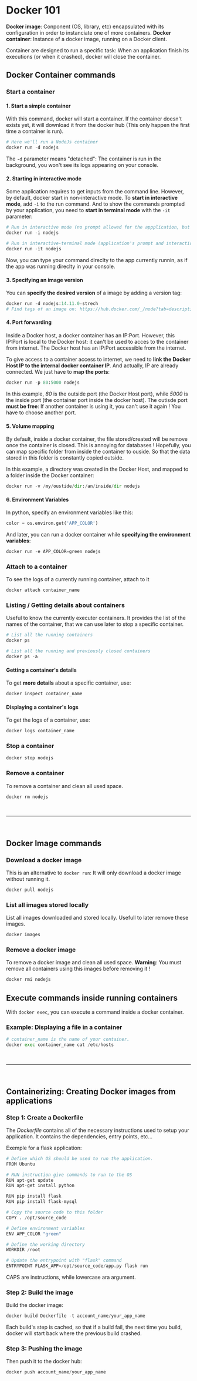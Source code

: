# Docker 101

**Docker image**: Conponent (OS, library, etc) encapsulated with its configuration in order to instanciate one of more containers.
**Docker container**: Instance of a docker image, running on a Docker client.

Container are designed to run a specific task: When an application finish its executions (or when it crashed), docker will close the container.

## Docker Container commands

### Start a container
#### 1. Start a simple container
With this command, docker will start a container. If the container doesn't exists yet, it will download it from the docker hub (This only happen the first time a container is run).
```Python
# Here we'll run a NodeJs container
docker run -d nodejs
```
The `-d` parameter means "detached": The container is run in the background, you won't see its logs appearing on your console.

#### 2. Starting in interactive mode
Some application requires to get inputs from the command line. However, by default, docker start in non-interactive mode. To **start in interactive mode**, add `-i` to the run command. And to show the commands prompted by your application, you need to **start in terminal mode** with the `-it` parameter:

```Python
# Run in interactive mode (no prompt allowed for the appplication, but interactiond are allowed)
docker run -i nodejs

# Run in interactive-terminal mode (application's prompt and interactions are allowed)
docker run -it nodejs
```
Now, you can type your command direclty to the app currently runnin, as if the app was running direclty in your console.

#### 3. Specifying an image version
You can **specify the desired version** of a image by adding a version tag:
```Python
docker run -d nodejs:14.11.0-strech
# Find tags of an image on: https://hub.docker.com/_/node?tab=description
```

#### 4. Port forwarding
Inside a Docker host, a docker container has an IP:Port. However, this IP:Port is local to the Docker host: it can't be used to acces to the container from internet. The Docker host has an IP:Port accessible from the internet. 

To give access to a container access to internet, we need to **link the Docker Host IP to the internal docker container IP**. And actually, IP are already connected. We just have to **map the ports**:

```Python
docker run -p 80:5000 nodejs
```

In this example, *80* is the outside port (the Docker Host port), while *5000* is the inside port (the container port inside the docker host). The outisde port **must be free**: If another container is using it, you can't use it again ! You have to choose another port.

#### 5. Volume mapping
By default, inside a docker container, the file stored/created will be remove once the container is closed. This is annoying for databases ! Hopefully, you can map specific folder from inside the container to ouside. So that the data stored in this folder is constantly copied outside.

In this example, a directory was created in the Docker Host, and mapped to a folder inside the Docker container:
```Python
docker run -v /my/oustide/dir:/an/inside/dir nodejs
```

#### 6. Environment Variables

In python, specify an environment variables like this:
```Python
color = os.environ.get('APP_COLOR')
```

And later, you can run a docker container while **specifying the environment variables**:
```Python
docker run -e APP_COLOR=green nodejs
```

### Attach to a container
To see the logs of a currently running container, attach to it
```Python
docker attach container_name
```

### Listing / Getting details about containers
Useful to know the currently executer containers. It provides the list of the names of the container, that we can use later to stop a specific container.
```Python
# List all the running containers
docker ps

# List all the running and previously closed containers
docker ps -a
```

#### Getting a container's details
To get **more details** about a specific container, use:
```Python
docker inspect container_name
```

#### Displaying a container's logs
To get the logs of a container, use:
```Python
docker logs container_name
```

### Stop a container
```Python
docker stop nodejs
```

### Remove a container
To remove a container and clean all used space.
```Python
docker rm nodejs
```

<br>
<hr>
<br>

## Docker Image commands

### Download a docker image
This is an alternative to `docker run`: It will only download a docker image without running it.
```Python
docker pull nodejs
```

### List all images stored locally
List all images downloaded and stored locally. Usefull to later remove these images.
```Python
docker images
```

### Remove a docker image
To remove a docker image and clean all used space.
**Warning**: You must remove all containers using this images before removing it !
```Python
docker rmi nodejs
```

## Execute commands inside running containers

With `docker exec`, you can execute a command inside a docker container.
### Example: Displaying a file in a container
```Python
# container_name is the name of your container.
docker exec container_name cat /etc/hosts
```

<br>
<hr>
<br>

## Containerizing: Creating Docker images from applications

### Step 1: Create a Dockerfile
The *Dockerfile* contains all of the necessary instructions used to setup your application. It contains the dependencies, entry points, etc...

Exemple for a flask application:
```Python
# Define which OS should be used to run the application.
FROM Ubuntu 

# RUN instruction give commands to run to the OS
RUN apt-get update 
RUN apt-get install python

RUN pip install flask
RUN pip install flask-mysql

# Copy the source code to this folder
COPY . /opt/source_code 

# Define environment variables
ENV APP_COLOR "green"

# Define the working directory
WORKDIR /root

# Update the entrypoint with "flask" command
ENTRYPOINT FLASK_APP=/opt/source_code/app.py flask run  
```

CAPS are instructions, while lowercase ara argument.

### Step 2: Build the image
Build the docker image:
```Python
docker build Dockerfile -t account_name/your_app_name
```

Each build's step is cached, so that if a build fail, the next time you build, docker will start back where the previous build crashed.

### Step 3: Pushing the image
Then push it to the docker hub:
```Python
docker push account_name/your_app_name
```
